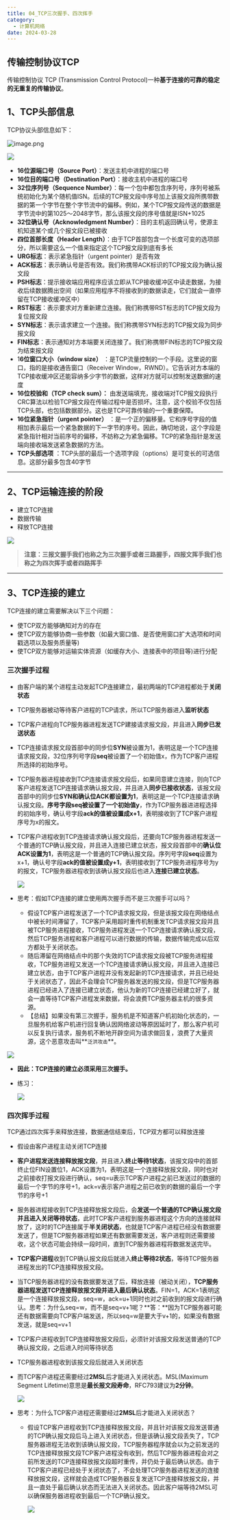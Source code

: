 ```yaml
---
title: 04_TCP三次握手、四次挥手
category:
  - 计算机网络
date: 2024-03-28
---
```


<!-- more -->

## 传输控制协议TCP

传输控制协议 TCP (Transmission Control Protocol)一种**基于连接的可靠的稳定的无重复的传输协议**。

## 1、TCP头部信息

TCP协议头部信息如下：

![image.png](https://studyimages.oss-cn-beijing.aliyuncs.com/img/Interview/202403/2f34011a8dccd70d.png)

![](https://studyimages.oss-cn-beijing.aliyuncs.com/img/Interview/202403/6b9b194dcce481ff.png)

* **16位源端口号（Source Port）**：发送主机中进程的端口号
* **16位目的端口号（Destination Port）**：接收主机中进程的端口号
* **32位序列号（Sequence Number）**：每一个包中都包含序列号，序列号被系统初始化为某个随机值ISN。后续的TCP报文段中序号加上该报文段所携带数据的第一个字节在整个字节流中的偏移。例如，某个TCP报文段传送的数据是字节流中的第1025～2048字节，那么该报文段的序号值就是ISN+1025
* **32位确认号（Acknowledgment Number）**：目的主机返回确认号，使源主机知道某个或几个报文段已被接收
* **四位首部长度（Header Length）**：由于TCP首部包含一个长度可变的选项部分，所以需要这么一个值来指定这个TCP报文段到底有多长
* **URG标志**：表示紧急指针（urgent pointer）是否有效
* **ACK标志**：表示确认号是否有效。我们称携带ACK标识的TCP报文段为确认报文段
* **PSH标志**：提示接收端应用程序应该立即从TCP接收缓冲区中读走数据，为接收后续数据腾出空间（如果应用程序不将接收到的数据读走，它们就会一直停留在TCP接收缓冲区中）
* **RST标志**：表示要求对方重新建立连接。我们称携带RST标志的TCP报文段为复位报文段
* **SYN标志**：表示请求建立一个连接。我们称携带SYN标志的TCP报文段为同步报文段
* **FIN标志**：表示通知对方本端要关闭连接了。我们称携带FIN标志的TCP报文段为结束报文段
* 1**6位窗口大小（window size）** ：是TCP流量控制的一个手段。这里说的窗口，指的是接收通告窗口（Receiver Window，RWND）。它告诉对方本端的TCP接收缓冲区还能容纳多少字节的数据，这样对方就可以控制发送数据的速度
* **16位校验和（TCP check sum）：** 由发送端填充，接收端对TCP报文段执行CRC算法以检验TCP报文段在传输过程中是否损坏。注意，这个校验不仅包括TCP头部，也包括数据部分。这也是TCP可靠传输的一个重要保障。
* **16位紧急指针（urgent pointer）** ：是一个正的偏移量。它和序号字段的值相加表示最后一个紧急数据的下一字节的序号。因此，确切地说，这个字段是紧急指针相对当前序号的偏移，不妨称之为紧急偏移。TCP的紧急指针是发送端向接收端发送紧急数据的方法。
* **TCP头部选项** ：TCP头部的最后一个选项字段（options）是可变长的可选信息。这部分最多包含40字节

---

## 2、TCP运输连接的阶段

* 建立TCP连接
* 数据传输
* 释放TCP连接

![](https://studyimages.oss-cn-beijing.aliyuncs.com/img/Interview/202403/2a07d4e01727a04b.png)

> **注意：三报文握手我们也称之为三次握手或者三路握手，四报文挥手我们也称之为四次挥手或者四路挥手**

---

## 3、TCP连接的建立

TCP连接的建立需要解决以下三个问题：

* 使TCP双方能够确知对方的存在
* 使TCP双方能够协商一些参数（如最大窗口值、是否使用窗口扩大选项和时间戳选项以及服务质量等)
* 使TCP双方能够对运输实体资源（如缓存大小、连接表中的项目等)进行分配

### 三次握手过程

* 由客户端的某个进程主动发起TCP连接建立，最初两端的TCP进程都处于**关闭状态**

* TCP服务器被动等待客户进程的TCP请求，所以TCP服务器进入**监听状态**

* TCP客户进程向TCP服务器进程发送TCP建接请求报文段，并且进入**同步已发送状态**

* TCP连接请求报文段首部中的同步位**SYN**被设置为1，表明这是一个TCP连接请求报文段，32位序列号字段**seq**被设置了一个初始值x，作为TCP客户进程所选择的初始序号。

* TCP服务器进程接收到TCP连接请求报文段后，如果同意建立连接，则向TCP客户进程发送TCP连接请求确认报文段，并且进入**同步已接收状态**，该报文段首部中的同步位**SYN和确认位ACK都设置为1**，表明这是一个TCP连接请求确认报文段。**序号字段seq被设置了一个初始值y**，作为TCP服务器进进程选择的初始序号，确认号字段**ack的值被设置成x+1**，表明接收到了TCP客户进程序号为x的报文。

* TCP客户进程收到TCP连接请求确认报文段后，还要向TCP服务器进程发送一个普通的TCP确认报文段，并且进入连接已建立状态，报文段首部中的**确认位ACK设置为1**，表明这是一个普通的TCP确认报文段。序列号字段**seq**设置为x+1，确认号字段**ack的值被设置成y+1**，表明接收到了TCP服务进程序号为y的报文，TCP服务器进程收到该确认报文段后也进入**连接已建立状态**。

  ![](https://studyimages.oss-cn-beijing.aliyuncs.com/img/Interview/202403/c051edb21cc00db0.png)

* 思考：假如TCP连接的建立使用两次握手而不是三次握手可以吗？

  * 假设TCP客户进程发送了一个TCP请求报文段，但是该报文段在网络结点中被长时间滞留了，TCP客户采用超时重传机制重发TCP请求报文段并且被TCP服务进程接收，TCP服务进程发送一个TCP连接请求确认报文段，然后TCP服务进程和客户进程可以进行数据的传输，数据传输完成以后双方都处于关闭状态。
  * 随后滞留在网络结点中的那个失效的TCP请求报文段被TCP服务进程接收，TCP服务进程又发送一个TCP连接请求确认报文段，并且进入连接已建立状态，由于TCP客户进程并没有发起新的TCP连接请求，并且已经处于关闭状态了，因此不会理会TCP服务器发送的报文段，但是TCP服务器进程已经进入了连接已建立状态，他认为新的TCP连接已经建立好了，就会一直等待TCP客户进程发来数据，将会浪费TCP服务器主机的很多资源。
  * 【总结】如果没有第三次握手，服务机是不知道客户机初始化状态的，一旦服务机给客户机进行回复确认因网络波动等原因延时了，那么客户机可以反复执行请求，服务机不断地开辟空间为请求做回复，浪费了大量资源，这个恶意攻击叫**`泛洪攻击`**。

![](https://studyimages.oss-cn-beijing.aliyuncs.com/img/Interview/202403/efee447706394f51.png)

* **因此：TCP连接的建立必须采用三次握手。**

* 练习：

  ![](https://studyimages.oss-cn-beijing.aliyuncs.com/img/Interview/202403/7f8811c255f3657d.png)

### 四次挥手过程

TCP通过四次挥手来释放连接，数据通信结束后，TCP双方都可以释放连接

* 假设由客户进程主动关闭TCP连接

* **客户进程发送连接释放报文段**，并且进入**终止等待1状态**，该报文段中的首部终止位FIN设置位1，ACK设置为1，表明这是一个连接释放报文段，同时也对之前接收打报文段进行确认，seq=u表示TCP客户进程之前已发送过的数据的最后一个字节的序号+1，ack=v表示客户进程之前已收到的数据的最后一个字节的序号+1

* 服务器进程接收到TCP连接释放报文段后，会**发送一个普通的TCP确认报文段并且进入关闭等待状态**，此时TCP客户进程到服务器进程这个方向的连接就释放了，这时的TCP连接属于**半关闭状态**，也就是TCP客户进程已经没有数据要发送了，但是TCP服务器进程如果还有数据需要发送，客户进程则还需要接收，这个状态可能会持续一段时间，直到TCP服务器进程将数据发送完毕。

* **TCP客户进程**收到TCP确认报文段后就进入**终止等待2状态**，等待TCP服务器进程发出的TCP连接释放报文段。

* 当TCP服务器进程的没有数据要发送了后，释放连接（被动关闭），**TCP服务器进程发送TCP连接释放报文段并进入最后确认状态**。FIN=1，ACK=1表明这是一个连接释放报文段，seq=w，ack=u+1同时也对之前收到的报文段进行确认。思考：为什么seq=w，而不是seq=v+1呢？**答：**因为TCP服务器可能还有数据需要向TCP客户端发送，所以seq=w是要大于v+1的，如果没有数据发送，就是seq=v+1

* TCP客户进程收到TCP连接释放报文段后，必须针对该报文段发送普通的TCP确认报文段，之后进入时间等待状态

* TCP服务器进程收到该报文段后就进入关闭状态

* 而TCP客户进程还需要经过**2MSL**后才能进入关闭状态。MSL(Maximum Segment Lifetime)意思是**最长报文段寿命**，RFC793建议为**2分钟**。

  ![](https://studyimages.oss-cn-beijing.aliyuncs.com/img/Interview/202403/e478cb52a520733e.png)

* 思考：为什么TCP客户进程还需要经过**2MSL**后才能进入关闭状态？

  * 假设TCP客户进程收到TCP连接释放报文段，并且针对该报文段发送普通的TCP确认报文段后马上进入关闭状态，但是该确认报文段丢失了，TCP服务器进程无法收到该确认报文段，TCP服务器程序就会以为之前发送的TCP连接释放报文段TCP客户进程没有收到，然后TCP服务器进程会对之前所发送的TCP连接释放报文段超时重传，并仍处于最后确认状态。由于TCP客户进程已经处于关闭状态了，不会处理TCP服务器进程发送的连接释放报文段，这样就会造成TCP服务器反复发送TCP连接释放报文段，并且一直处于最后确认状态而无法进入关闭状态。因此客户端等待2MSL可以确保服务器进程收到最后一个TCP确认报文。

    ![](https://studyimages.oss-cn-beijing.aliyuncs.com/img/Interview/202403/9933aad0d67f2137.png)

